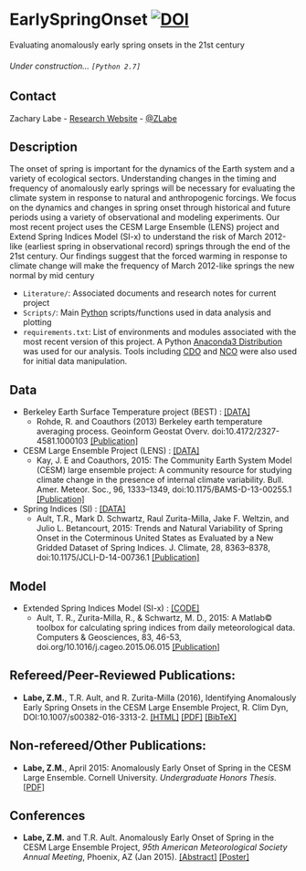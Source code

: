 # EarlySpringOnset [![DOI](https://zenodo.org/badge/118796871.svg)](https://zenodo.org/badge/latestdoi/118796871)
Evaluating anomalously early spring onsets in the 21st century

###### Under construction... ```[Python 2.7]```

## Contact
Zachary Labe - [Research Website](http://sites.uci.edu/zlabe/) - [@ZLabe](https://twitter.com/ZLabe)

## Description
The onset of spring is important for the dynamics of the Earth system and a variety of ecological sectors. Understanding changes in the timing and frequency of anomalously early springs will be necessary for evaluating the climate system in response to natural and anthropogenic forcings. We focus on the dynamics and changes in spring onset through historical and future periods using a variety of observational and modeling experiments. Our most recent project uses the CESM Large Ensemble (LENS) project and Extend Spring Indices Model (SI-x) to understand the risk of March 2012-like (earliest spring in observational record) springs through the end of the 21st century. Our findings suggest that the forced warming in response to climate change will make the frequency of March 2012-like springs the new normal by mid century

+ ```Literature/```: Associated documents and research notes for current project
+ ```Scripts/```: Main [Python](https://www.python.org/) scripts/functions used in data analysis and plotting
+ ```requirements.txt```: List of environments and modules associated with the most recent version of this project. A Python [Anaconda3 Distribution](https://docs.continuum.io/anaconda/) was used for our analysis. Tools including [CDO](https://code.mpimet.mpg.de/projects/cdo) and [NCO](http://nco.sourceforge.net/) were also used for initial data manipulation.

## Data
+ Berkeley Earth Surface Temperature project (BEST) : [[DATA]](http://berkeleyearth.org/data/)
    + Rohde, R. and Coauthors (2013) Berkeley earth temperature averaging process. Geoinform Geostat Overv. doi:10.4172/2327-4581.1000103 [[Publication]](http://www.scitechnol.com/2327-4581/2327-4581-1-103.php)
+ CESM Large Ensemble Project (LENS) : [[DATA]](http://www.cesm.ucar.edu/projects/community-projects/LENS/data-sets.html)
    + Kay, J. E and Coauthors, 2015: The Community Earth System Model (CESM) large ensemble project: A community resource for studying climate change in the presence of internal climate variability. Bull. Amer. Meteor. Soc., 96, 1333–1349, doi:10.1175/BAMS-D-13-00255.1 [[Publication]](http://journals.ametsoc.org/doi/full/10.1175/BAMS-D-13-00255.1)
+ Spring Indices (SI) : [[DATA]](http://ecrl.eas.cornell.edu/node/11)
    + Ault, T.R., Mark D. Schwartz, Raul Zurita-Milla, Jake F. Weltzin, and Julio L. Betancourt, 2015: Trends and Natural Variability of Spring Onset in the Coterminous United States as Evaluated by a New Gridded Dataset of Spring Indices. J. Climate, 28, 8363–8378, doi:10.1175/JCLI-D-14-00736.1 [[Publication]](https://journals.ametsoc.org/doi/10.1175/JCLI-D-14-00736.1)

## Model
+ Extended Spring Indices Model (SI-x) : [[CODE]](https://github.com/cornell-eas/SI-X)
    + Ault, T. R., Zurita-Milla, R., & Schwartz, M. D., 2015: A Matlab© toolbox for calculating spring indices from daily meteorological data. Computers & Geosciences, 83, 46-53, doi.org/10.1016/j.cageo.2015.06.015 [[Publication]](https://www.sciencedirect.com/science/article/pii/S0098300415001466)

## Refereed/Peer-Reviewed Publications:
+ **Labe, Z.M.**, T.R. Ault, and R. Zurita-Milla (2016), Identifying Anomalously Early Spring Onsets in the CESM Large Ensemble Project, R. Clim Dyn, DOI:10.1007/s00382-016-3313-2. [[HTML]](https://link.springer.com/article/10.1007/s00382-016-3313-2) [[PDF]](http://sites.uci.edu/zlabe/files/2016/08/LabeZM_CDY_2016.pdf) [[BibTeX]](http://sites.uci.edu/zlabe/files/2016/08/CESMspring_2016_bib.pdf)

## Non-refereed/Other Publications:
+ **Labe, Z.M.**, April 2015: Anomalously Early Onset of Spring in the CESM Large Ensemble. Cornell University. *Undergraduate Honors Thesis*. [[PDF]](http://sites.uci.edu/zlabe/files/2015/11/Labe_Thesis2015.pdf)

## Conferences
+ **Labe, Z.M.** and T.R. Ault. Anomalously Early Onset of Spring in the CESM Large Ensemble Project, *95th American Meteorological Society Annual Meeting*, Phoenix, AZ (Jan 2015). [[Abstract]](https://ams.confex.com/ams/95Annual/webprogram/Paper271063.html) [[Poster]](http://sites.uci.edu/zlabe/files/2015/11/Labe2015_AMS.pdf)
